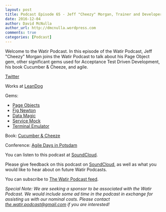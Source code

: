 ```yaml
---
layout: post
title: Podcast Episode 65 - Jeff "Cheezy" Morgan, Trainer and Developer
date: 2016-12-04
author: David McNulla
author_url: http://dmcnulla.wordpress.com
comments: true
categories: [Podcast]
---
```


Welcome to the Watir Podcast. In this episode of the Watir Podcast, Jeff "Cheezy" Morgan joins the Watir Podcast to talk about his Page Object gem, other significant gems used for Acceptance Test Driven Development, his book Cucumber & Cheeze, and agile.

[Twitter](https://twitter.com/chzy)

Works at [LeanDog](http://www.leandog.com/organizational-design/)

Gems:
* [Page Objects](https://github.com/cheezy/page-object)
* [Fig Newton](https://github.com/cheezy/fig_newton)
* [Data Magic](https://github.com/cheezy/page-object)
* [Service Mock](https://github.com/cheezy/service_mock)
* [Terminal Emulator](https://github.com/cheezy/te3270)

Book: [Cucumber & Cheeze](https://leanpub.com/cucumber_and_cheese)

Conference: [Agile Days in Potsdam](http://www.agiletestingdays.com/program-2016/)


You can listen to this podcast at [SoundCloud](https://soundcloud.com/the-watir-podcast/episode-65-cheezy-returns).
<!--more-->
Please give feedback on this podcast on [SoundCloud](https://soundcloud.com/the-watir-podcast/episode-65-cheezy-returns), as well as what you would like to hear about on future Watir Podcasts.

You can subscribe to [The Watir Podcast feed](http://feeds.soundcloud.com/users/soundcloud:users:248873479/sounds.rss).

*Special Note: We are seeking a sponsor to be associated with the Watir Podcast. We would include some ad time in the podcast in exchange for assisting us with our nominal costs. Please contact the.watir.podcast@gmail.com if you are interested!*
